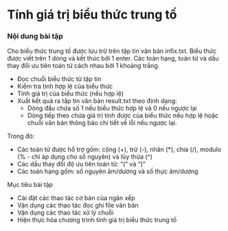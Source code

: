 # Tính giá trị biểu thức trung tố
### Nội dung bài tập
Cho biểu thức trung tố được lưu trữ trên tập tin văn bản infix.txt. Biểu thức được viết trên 1 dòng và kết
thúc bởi 1 enter. Các toán hạng, toán tử và dấu thay đổi ưu tiên toán tử cách nhau bởi 1 khoảng trắng.
- Đọc chuỗi biểu thức từ tập tin
- Kiểm tra tính hợp lệ của biểu thức
- Tính giá trị của biểu thức (nếu hợp lệ)
- Xuất kết quả ra tập tin văn bản result.txt theo định dạng:
  + Dòng đầu chứa số 1 nếu biểu thức hợp lệ và 0 nếu ngược lại
  + Dòng tiếp theo chứa giá trị tính được của biểu thức nếu hợp lệ hoặc chuỗi văn bản thông báo chi tiết về lỗi nếu ngược lại.

Trong đó:
- Các toán tử được hổ trợ gồm: cộng (+), trừ (-), nhân (*), chia (/), modulo (% - chỉ áp dụng cho số nguyên) và lũy thừa (^)
- Các dấu thay đổi độ ưu tiên toán tử: “(” và “)”
- Các toán hạng gồm: số nguyên âm/dương và số thực âm/dương

Mục tiêu bài tập
- Cài đặt các thao tác cơ bản của ngăn xếp
- Vận dụng các thao tác đọc ghi file văn bản
- Vận dụng các thao tác xử lý chuỗi
- Hiện thực hóa chương trình tính giá trị biểu thức trung tố

